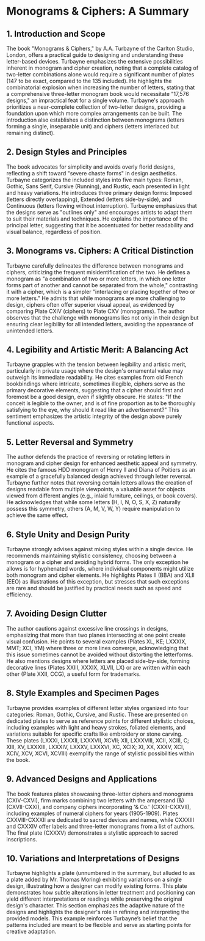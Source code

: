 # Monograms & Ciphers: A Summary

## 1.  Introduction and Scope

The book "Monograms & Ciphers," by A.A. Turbayne of the Carlton Studio, London, offers a practical guide to designing and understanding these letter-based devices.  Turbayne emphasizes the extensive possibilities inherent in monogram and cipher creation, noting that a complete catalog of two-letter combinations alone would require a significant number of plates (147 to be exact, compared to the 135 included).  He highlights the combinatorial explosion when increasing the number of letters, stating that a comprehensive three-letter monogram book would necessitate "17,576 designs," an impractical feat for a single volume.  Turbayne's approach prioritizes a near-complete collection of two-letter designs, providing a foundation upon which more complex arrangements can be built. The introduction also establishes a distinction between monograms (letters forming a single, inseparable unit) and ciphers (letters interlaced but remaining distinct).

## 2.  Design Styles and Principles

The book advocates for simplicity and avoids overly florid designs, reflecting a shift toward "severe chaste forms" in design aesthetics. Turbayne categorizes the included styles into five main types: Roman, Gothic, Sans Serif, Cursive (Running), and Rustic, each presented in light and heavy variations. He introduces three primary design forms: Imposed (letters directly overlapping), Extended (letters side-by-side), and Continuous (letters flowing without interruption).  Turbayne emphasizes that the designs serve as "outlines only" and encourages artists to adapt them to suit their materials and techniques. He explains the importance of the principal letter, suggesting that it be accentuated for better readability and visual balance, regardless of position.

## 3. Monograms vs. Ciphers: A Critical Distinction

Turbayne carefully delineates the difference between monograms and ciphers, criticizing the frequent misidentification of the two. He defines a monogram as "a combination of two or more letters, in which one letter forms part of another and cannot be separated from the whole," contrasting it with a cipher, which is a simpler "interlacing or placing together of two or more letters."  He admits that while monograms are more challenging to design, ciphers often offer superior visual appeal, as evidenced by comparing Plate CXIV (ciphers) to Plate CXV (monograms). The author observes that the challenge with monograms lies not only in their design but ensuring clear legibility for all intended letters, avoiding the appearance of unintended letters.


## 4.  Legibility and Artistic Merit: A Balancing Act

Turbayne grapples with the tension between legibility and artistic merit, particularly in private usage where the design's ornamental value may outweigh its immediate readability.  He cites examples from old French bookbindings where intricate, sometimes illegible, ciphers serve as the primary decorative elements, suggesting that a cipher should first and foremost be a good design, even if slightly obscure.  He states: "If the conceit is legible to the owner, and is of fine proportion as to be thoroughly satisfying to the eye, why should it read like an advertisement?"  This sentiment emphasizes the artistic integrity of the design above purely functional aspects.

## 5. Letter Reversal and Symmetry

The author defends the practice of reversing or rotating letters in monogram and cipher design for enhanced aesthetic appeal and symmetry. He cites the famous HDD monogram of Henry II and Diana of Poitiers as an example of a gracefully balanced design achieved through letter reversal. Turbayne further notes that reversing certain letters allows the creation of designs readable from multiple viewpoints, a valuable asset for objects viewed from different angles (e.g., inlaid furniture, ceilings, or book covers).  He acknowledges that while some letters (H, I, N, O, S, X, Z) naturally possess this symmetry, others (A, M, V, W, Y) require manipulation to achieve the same effect.

## 6.  Style Unity and Design Purity

Turbayne strongly advises against mixing styles within a single device.  He recommends maintaining stylistic consistency, choosing between a monogram or a cipher and avoiding hybrid forms. The only exception he allows is for hyphenated words, where individual components might utilize both monogram and cipher elements. He highlights Plates II (BBA) and XLII (EEO) as illustrations of this exception, but stresses that such exceptions are rare and should be justified by practical needs such as speed and efficiency.

## 7.  Avoiding Design Clutter

The author cautions against excessive line crossings in designs, emphasizing that more than two planes intersecting at one point create visual confusion. He points to several examples (Plates XL, KE; LXXXIX, MMT; XCI, YM) where three or more lines converge, acknowledging that this issue sometimes cannot be avoided without distorting the letterforms. He also mentions designs where letters are placed side-by-side, forming decorative lines (Plates XXIII, XXXIX, XLVII, LX) or are written within each other (Plate XXII, CCG), a useful form for trademarks.

## 8. Style Examples and Specimen Pages

Turbayne provides examples of different letter styles organized into four categories: Roman, Gothic, Cursive, and Rustic.  These are presented on dedicated plates to serve as reference points for different stylistic choices, including examples with light and heavy strokes, foliated elements, and variations suitable for specific crafts like embroidery or stone carving.  These plates (LXXXI, LXXXII, LXXXVII, XCVII; XII, LXXXVIII, XCII, XCIII, C; XIII, XV, LXXXIII, LXXXIV, LXXXV, LXXXVI, XC, XCIX; XI, XX, XXXV, XCI, XCIV, XCV, XCVI, XCVIII) exemplify the range of stylistic possibilities within the book.

## 9. Advanced Designs and Applications

The book features plates showcasing three-letter ciphers and monograms (CXIV-CXVI), firm marks combining two letters with the ampersand (&) (CXVII-CXXI), and company ciphers incorporating '& Co.' (CXXII-CXXVII), including examples of numeral ciphers for years (1905-1909). Plates CXXVIII-CXXXII are dedicated to sacred devices and names, while CXXXIII and CXXXIV offer labels and three-letter monograms from a list of authors. The final plate (CXXXV) demonstrates a stylistic approach to sacred inscriptions.

## 10. Variations and Interpretations of Designs

Turbayne highlights a plate (unnumbered in the summary, but alluded to as a plate added by Mr. Thomas Moring) exhibiting variations on a single design, illustrating how a designer can modify existing forms. This plate demonstrates how subtle alterations in letter treatment and positioning can yield different interpretations or readings while preserving the original design's character.  This section emphasizes the adaptive nature of the designs and highlights the designer's role in refining and interpreting the provided models.  This example reinforces Turbayne’s belief that the patterns included are meant to be flexible and serve as starting points for creative adaptation.
